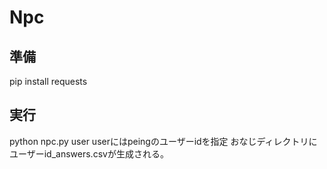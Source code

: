 # Npc

## 準備
pip install requests

## 実行
python npc.py user
userにはpeingのユーザーidを指定
おなじディレクトリにユーザーid_answers.csvが生成される。

